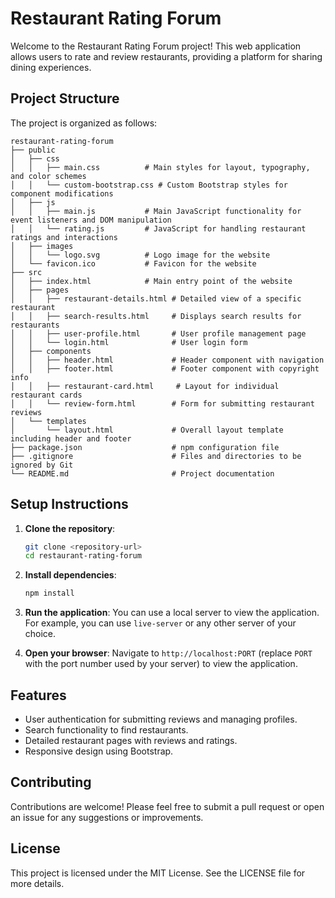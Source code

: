 # Restaurant Rating Forum

Welcome to the Restaurant Rating Forum project! This web application allows users to rate and review restaurants, providing a platform for sharing dining experiences.

## Project Structure

The project is organized as follows:

```
restaurant-rating-forum
├── public
│   ├── css
│   │   ├── main.css          # Main styles for layout, typography, and color schemes
│   │   └── custom-bootstrap.css # Custom Bootstrap styles for component modifications
│   ├── js
│   │   ├── main.js           # Main JavaScript functionality for event listeners and DOM manipulation
│   │   └── rating.js         # JavaScript for handling restaurant ratings and interactions
│   ├── images
│   │   └── logo.svg          # Logo image for the website
│   └── favicon.ico           # Favicon for the website
├── src
│   ├── index.html            # Main entry point of the website
│   ├── pages
│   │   ├── restaurant-details.html # Detailed view of a specific restaurant
│   │   ├── search-results.html     # Displays search results for restaurants
│   │   ├── user-profile.html       # User profile management page
│   │   └── login.html              # User login form
│   ├── components
│   │   ├── header.html             # Header component with navigation
│   │   ├── footer.html             # Footer component with copyright info
│   │   ├── restaurant-card.html     # Layout for individual restaurant cards
│   │   └── review-form.html        # Form for submitting restaurant reviews
│   └── templates
│       └── layout.html             # Overall layout template including header and footer
├── package.json                    # npm configuration file
├── .gitignore                      # Files and directories to be ignored by Git
└── README.md                       # Project documentation
```

## Setup Instructions

1. **Clone the repository**:
   ```bash
   git clone <repository-url>
   cd restaurant-rating-forum
   ```

2. **Install dependencies**:
   ```bash
   npm install
   ```

3. **Run the application**:
   You can use a local server to view the application. For example, you can use `live-server` or any other server of your choice.

4. **Open your browser**:
   Navigate to `http://localhost:PORT` (replace `PORT` with the port number used by your server) to view the application.

## Features

- User authentication for submitting reviews and managing profiles.
- Search functionality to find restaurants.
- Detailed restaurant pages with reviews and ratings.
- Responsive design using Bootstrap.

## Contributing

Contributions are welcome! Please feel free to submit a pull request or open an issue for any suggestions or improvements.

## License

This project is licensed under the MIT License. See the LICENSE file for more details.